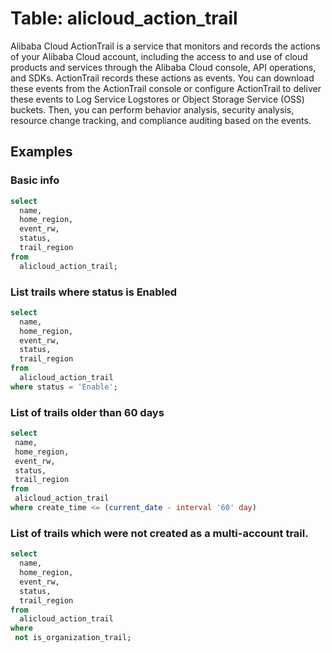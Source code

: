 # Table: alicloud_action_trail

Alibaba Cloud ActionTrail is a service that monitors and records the actions of your Alibaba Cloud account, including the access to and use of cloud products and services through the Alibaba Cloud console, API operations, and SDKs. ActionTrail records these actions as events. You can download these events from the ActionTrail console or configure ActionTrail to deliver these events to Log Service Logstores or Object Storage Service (OSS) buckets. Then, you can perform behavior analysis, security analysis, resource change tracking, and compliance auditing based on the events.

## Examples

### Basic info

```sql
select
  name,
  home_region,
  event_rw,
  status,
  trail_region
from
  alicloud_action_trail;
```

### List trails where status is Enabled
```sql
select
  name,
  home_region,
  event_rw,
  status,
  trail_region
from
  alicloud_action_trail
where status = 'Enable';
```

### List of trails older than 60 days

 ```sql
select
  name,
  home_region,
  event_rw,
  status,
  trail_region
from
  alicloud_action_trail
where create_time <= (current_date - interval '60' day)
 ```



### List of trails which were not created as a multi-account trail.

```sql
select
  name,
  home_region,
  event_rw,
  status,
  trail_region
from
  alicloud_action_trail
where
 not is_organization_trail;
```